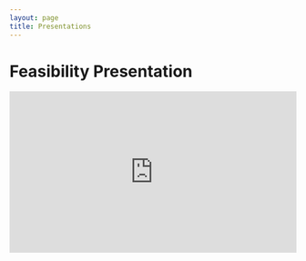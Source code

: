 ```yaml
---
layout: page
title: Presentations
---
```


# Feasibility Presentation

<div class="slide-wrap">
 <iframe src="https://docs.google.com/presentation/d/e/2PACX-1vT1lbYsu8CObUPEDU_34ZevBXF0rQ8D1c7o9nNT57jNuVqE3O2Lk6U-F-pgvnbQzg/pubembed?start=false&loop=false&delayms=3000" frameborder="0" width="960" height="569" allowfullscreen="true" mozallowfullscreen="true" webkitallowfullscreen="true"></iframe>
</div>

<style>
.slide-wrap { position: relative; padding-top: 56.25%; }
.slide-wrap iframe { position:absolute; top:0; left:0; width:100%; height:100%; }
</style>

